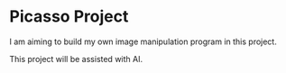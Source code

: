 # Picasso Project

I am aiming to build my own image manipulation program in this project.

This project will be assisted with AI.
